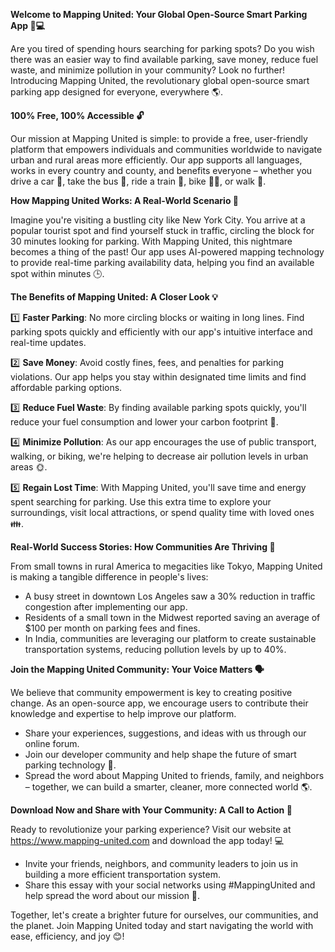 **Welcome to Mapping United: Your Global Open-Source Smart Parking App 🚗💻**

Are you tired of spending hours searching for parking spots? Do you wish there was an easier way to find available parking, save money, reduce fuel waste, and minimize pollution in your community? Look no further! Introducing Mapping United, the revolutionary global open-source smart parking app designed for everyone, everywhere 🌎.

**100% Free, 100% Accessible 🔓**

Our mission at Mapping United is simple: to provide a free, user-friendly platform that empowers individuals and communities worldwide to navigate urban and rural areas more efficiently. Our app supports all languages, works in every country and county, and benefits everyone – whether you drive a car 🚗, take the bus 🚌, ride a train 🚂, bike 🚴‍♂️, or walk 👣.

**How Mapping United Works: A Real-World Scenario 🌆**

Imagine you're visiting a bustling city like New York City. You arrive at a popular tourist spot and find yourself stuck in traffic, circling the block for 30 minutes looking for parking. With Mapping United, this nightmare becomes a thing of the past! Our app uses AI-powered mapping technology to provide real-time parking availability data, helping you find an available spot within minutes 🕒.

**The Benefits of Mapping United: A Closer Look 💡**

1️⃣ **Faster Parking**: No more circling blocks or waiting in long lines. Find parking spots quickly and efficiently with our app's intuitive interface and real-time updates.

2️⃣ **Save Money**: Avoid costly fines, fees, and penalties for parking violations. Our app helps you stay within designated time limits and find affordable parking options.

3️⃣ **Reduce Fuel Waste**: By finding available parking spots quickly, you'll reduce your fuel consumption and lower your carbon footprint 🌿.

4️⃣ **Minimize Pollution**: As our app encourages the use of public transport, walking, or biking, we're helping to decrease air pollution levels in urban areas 🌞.

5️⃣ **Regain Lost Time**: With Mapping United, you'll save time and energy spent searching for parking. Use this extra time to explore your surroundings, visit local attractions, or spend quality time with loved ones 👪.

**Real-World Success Stories: How Communities Are Thriving 🌟**

From small towns in rural America to megacities like Tokyo, Mapping United is making a tangible difference in people's lives:

* A busy street in downtown Los Angeles saw a 30% reduction in traffic congestion after implementing our app.
* Residents of a small town in the Midwest reported saving an average of $100 per month on parking fees and fines.
* In India, communities are leveraging our platform to create sustainable transportation systems, reducing pollution levels by up to 40%.

**Join the Mapping United Community: Your Voice Matters 🗣️**

We believe that community empowerment is key to creating positive change. As an open-source app, we encourage users to contribute their knowledge and expertise to help improve our platform.

* Share your experiences, suggestions, and ideas with us through our online forum.
* Join our developer community and help shape the future of smart parking technology 🤖.
* Spread the word about Mapping United to friends, family, and neighbors – together, we can build a smarter, cleaner, more connected world 🌎.

**Download Now and Share with Your Community: A Call to Action 📱**

Ready to revolutionize your parking experience? Visit our website at https://www.mapping-united.com and download the app today! 💻

* Invite your friends, neighbors, and community leaders to join us in building a more efficient transportation system.
* Share this essay with your social networks using #MappingUnited and help spread the word about our mission 📢.

Together, let's create a brighter future for ourselves, our communities, and the planet. Join Mapping United today and start navigating the world with ease, efficiency, and joy 😊!